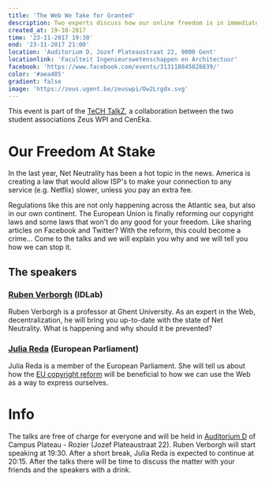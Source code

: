 ```yaml
---
title: 'The Web We Take for Granted'
description: Two experts discuss how our online freedom is in immediate danger.
created_at: 19-10-2017
time: '23-11-2017 19:30'
end: '23-11-2017 21:00'
location: 'Auditorium D, Jozef Plateaustraat 22, 9000 Gent'
locationlink: 'Faculteit Ingenieurswetenschappen en Architectuur'
facebook: 'https://www.facebook.com/events/313118845828839/'
color: '#aea485'
gradient: false
image: 'https://zeus.ugent.be/zeuswpi/Ow2Lrgdx.svg'
---
```


This event is part of the [TeCH TalkZ](<%= @items['/blog/17-18/tech-talkz.md'].path %>), a collaboration between the two student associations Zeus WPI and CenEka.

# Our Freedom At Stake

In the last year, Net Neutrality has been a hot topic in the news.
America is creating a law that would allow ISP's to make your connection to any service (e.g. Netflix) slower, unless you pay an extra fee.

Regulations like this are not only happening across the Atlantic sea, but also in our own continent. The European Union is finally reforming our copyright laws and some laws that won't do any good for your freedom. Like sharing articles on Facebook and Twitter? With the reform, this could become a crime... Come to the talks and we will explain you why and we will tell you how we can stop it.

## The speakers

### [Ruben Verborgh](https://ruben.verborgh.org) (IDLab)

Ruben Verborgh is a professor at Ghent University. As an expert in the Web, decentralization, he will bring you up-to-date with the state of Net Neutrality. What is happening and why should it be prevented?

### [Julia Reda](https://juliareda.eu/en/) (European Parliament)

Julia Reda is a member of the European Parliament. She will tell us about how the [EU copyright reform](https://juliareda.eu/eu-copyright-reform/) will be beneficial to how we can use the Web as a way to express ourselves.

# Info
The talks are free of charge for everyone and will be held in [Auditorium D](https://soleway.ugent.be/routes/5183) of Campus Plateau - Rozier (Jozef Plateaustraat 22). Ruben Verborgh will start speaking at 19:30. After a short break, Julia Reda is expected to continue at 20:15. After the talks there will be time to discuss the matter with your friends and the speakers with a drink.
